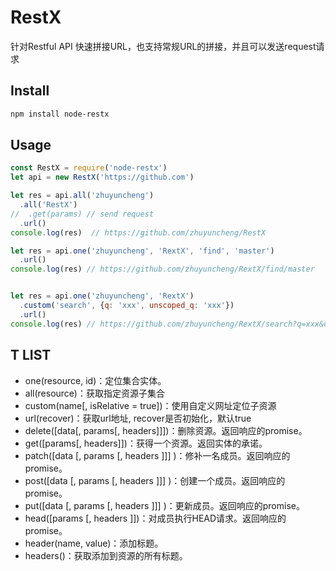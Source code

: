 # RestX

针对Restful API 快速拼接URL，也支持常规URL的拼接，并且可以发送request请求

## Install

```bash
npm install node-restx
```

## Usage

```js
const RestX = require('node-restx')
let api = new RestX('https://github.com')

let res = api.all('zhuyuncheng')
  .all('RestX')
//  .get(params) // send request
  .url()
console.log(res)  // https://github.com/zhuyuncheng/RestX

let res = api.one('zhuyuncheng', 'RextX', 'find', 'master')
  .url()
console.log(res) // https://github.com/zhuyuncheng/RextX/find/master


let res = api.one('zhuyuncheng', 'RextX')
  .custom('search', {q: 'xxx', unscoped_q: 'xxx'})
  .url()
console.log(res) // https://github.com/zhuyuncheng/RextX/search?q=xxx&unscoped_q=xxx
```

## T LIST

- one(resource, id)：定位集合实体。
- all(resource)：获取指定资源子集合
- custom(name[, isRelative = true])：使用自定义网址定位子资源
- url(recover)：获取url地址, recover是否初始化，默认true
- delete([data[, params[, headers]]])：删除资源。返回响应的promise。
- get([params[, headers]])：获得一个资源。返回实体的承诺。
- patch([data [, params [, headers ]]] )：修补一名成员。返回响应的promise。
- post([data [, params [, headers ]]] )：创建一个成员。返回响应的promise。
- put([data [, params [, headers ]]] )：更新成员。返回响应的promise。
- head([params [, headers ]])：对成员执行HEAD请求。返回响应的promise。
- header(name, value)：添加标题。
- headers()：获取添加到资源的所有标题。
